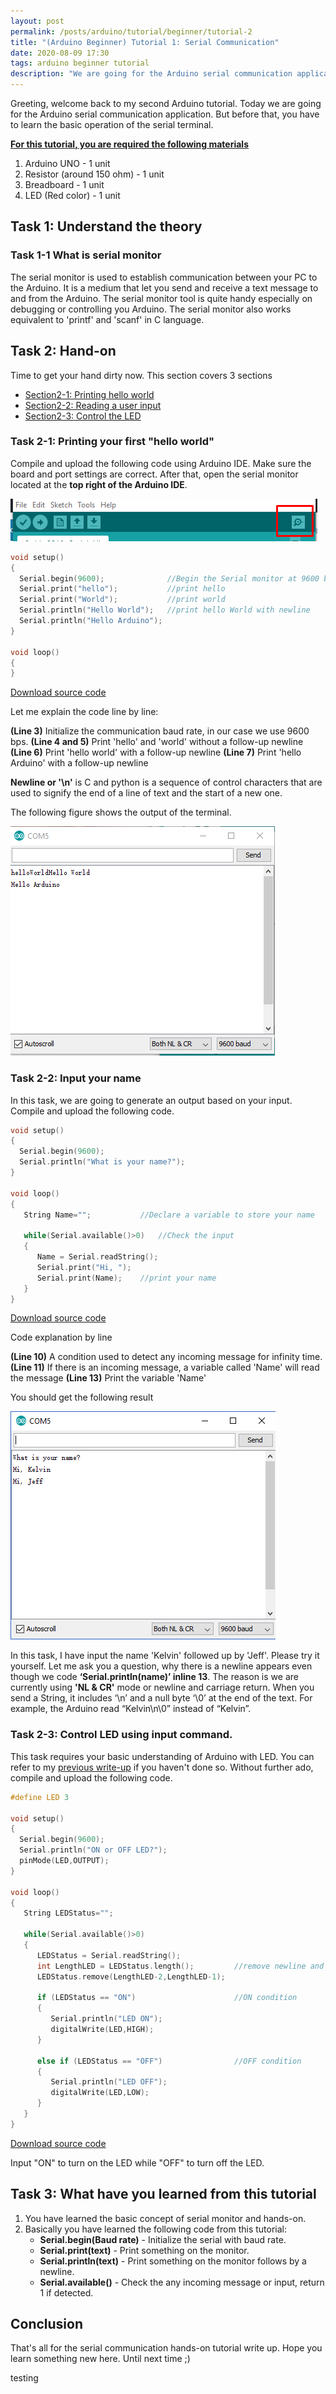 ```yaml
---
layout: post
permalink: /posts/arduino/tutorial/beginner/tutorial-2
title: "(Arduino Beginner) Tutorial 1: Serial Communication"
date: 2020-08-09 17:30
tags: arduino beginner tutorial
description: "We are going for the Arduino serial communication application. But before that, you have to learn the basic operation of the serial terminal."
---
```


Greeting, welcome back to my second Arduino tutorial. Today we are going for the Arduino serial communication application. But before that, you have to learn the basic operation of the serial terminal.

<u><b>For this tutorial, you are required the following materials</b></u>

1. Arduino UNO - 1 unit
1. Resistor (around 150 ohm) - 1 unit
1. Breadboard - 1 unit
1. LED (Red color) - 1 unit

## Task 1: Understand the theory

### Task 1-1 What is serial monitor

The serial monitor is used to establish communication between your PC to the Arduino. It is a medium that let you send and receive a text message to and from the Arduino. The serial monitor tool is quite handy especially on debugging or controlling you Arduino. The serial monitor also works equivalent to 'printf' and 'scanf' in C language.

## Task 2: Hand-on

Time to get your hand dirty now. This section covers 3 sections

- [Section2-1: Printing hello world](#2-1)
- [Section2-2: Reading a user input](#2-2)
- [Section2-3: Control the LED](#2-3)

<span id="2-1"></span>

### Task 2-1: Printing your first "hello world"

Compile and upload the following code using Arduino IDE. Make sure the board and port settings are correct.  After that, open the serial monitor located at the **top right of the Arduino IDE**.

![serial monitor](/assets/images/arduino/tutorial/beginner/2020-08-09-tutorial-2/1.png)

```c++
void setup()
{
  Serial.begin(9600);              //Begin the Serial monitor at 9600 baud rate
  Serial.print("hello");           //print hello
  Serial.print("World");           //print world
  Serial.println("Hello World");   //print hello World with newline
  Serial.println("Hello Arduino");  
}

void loop()
{
}
```

<a href="https://github.com/DesKel/DesKel.github.io/blob/master/assets/script/arduino/tutorial/beginner/tutorial-2/tutorial-2-1.ino" class="btn btn-github"  target="_blank"><span class="icon"></span>Download source code</a>

Let me explain the code line by line:

**(Line 3)** Initialize the communication baud rate, in our case we use 9600 bps.
**(Line 4 and 5)** Print 'hello' and 'world' without a follow-up newline
**(Line 6)** Print 'hello world' with a follow-up newline
**(Line 7)** Print 'hello Arduino' with a follow-up newline

**Newline or '\n'** is C and python is a sequence of control characters that are used to signify the end of a line of text and the start of a new one.

The following figure shows the output of the terminal.

![output 2-1](/assets/images/arduino/tutorial/beginner/2020-08-09-tutorial-2/2.png)

<span id="2-2"></span>

### Task 2-2: Input your name

In this task, we are going to generate an output based on your input. Compile and upload the following code.

```c++
void setup()
{
  Serial.begin(9600);
  Serial.println("What is your name?");             
}

void loop()
{
   String Name="";           //Declare a variable to store your name

   while(Serial.available()>0)   //Check the input
   {
      Name = Serial.readString();
      Serial.print("Hi, ");
      Serial.print(Name);    //print your name  
   }
}
```

<a href="https://github.com/DesKel/DesKel.github.io/blob/master/assets/script/arduino/tutorial/beginner/tutorial-2/tutorial-2-2.ino" class="btn btn-github"  target="_blank"><span class="icon"></span>Download source code</a>

Code explanation by line

**(Line 10)** A condition used to detect any incoming message for infinity time.
**(Line 11)** If there is an incoming message, a variable called 'Name' will read the message
**(Line 13)** Print the variable 'Name'

You should get the following result

![output 2-2](/assets/images/arduino/tutorial/beginner/2020-08-09-tutorial-2/3.png)

In this task, I have input the name 'Kelvin' followed up by 'Jeff'. Please try it yourself. Let me ask you a question, why there is a newline appears even though we code **‘Serial.println(name)’ inline 13**. The reason is we are currently using **'NL & CR'** mode or newline and carriage return.  When you send a String, it includes ‘\n’ and a null byte ‘\0’  at the end of the text.  For example, the Arduino read “Kelvin\n\0” instead of “Kelvin”.

<span id="2-3"></span>

### Task 2-3: Control LED using input command.

This task requires your basic understanding of Arduino with LED. You can refer to my [previous write-up](https://deskel.github.io/posts/arduino/tutorial/beginner/tutorial-1) if you haven't done so. Without further ado, compile and upload the following code.

```c++
#define LED 3

void setup()
{
  Serial.begin(9600);
  Serial.println("ON or OFF LED?");  
  pinMode(LED,OUTPUT);
}

void loop()
{
   String LEDStatus="";          

   while(Serial.available()>0)   
   {
      LEDStatus = Serial.readString();          
      int LengthLED = LEDStatus.length();         //remove newline and null
      LEDStatus.remove(LengthLED-2,LengthLED-1);

      if (LEDStatus == "ON")                      //ON condition
      {
         Serial.println("LED ON");
         digitalWrite(LED,HIGH);
      }

      else if (LEDStatus == "OFF")                //OFF condition
      {
         Serial.println("LED OFF");
         digitalWrite(LED,LOW);
      }
   }
}
```

<a href="https://github.com/DesKel/DesKel.github.io/blob/master/assets/script/arduino/tutorial/beginner/tutorial-2/tutorial-2-3.ino" class="btn btn-github"  target="_blank"><span class="icon"></span>Download source code</a>

Input "ON" to turn on the LED while "OFF" to turn off the LED.

## Task 3: What have you learned from this tutorial

1. You have learned the basic concept of serial monitor and hands-on.
2. Basically you have learned the following code from this tutorial:
	- **Serial.begin(Baud rate)** - Initialize the serial with baud rate.
	- **Serial.print(text)** - Print something on the monitor.
	- **Serial.println(text)** - Print something on the monitor follows by a newline.
	- **Serial.available()** - Check the any incoming message or input, return 1 if detected.

## Conclusion

That's all for the serial communication hands-on tutorial write up. Hope you learn something new here. Until next time ;)

testing
